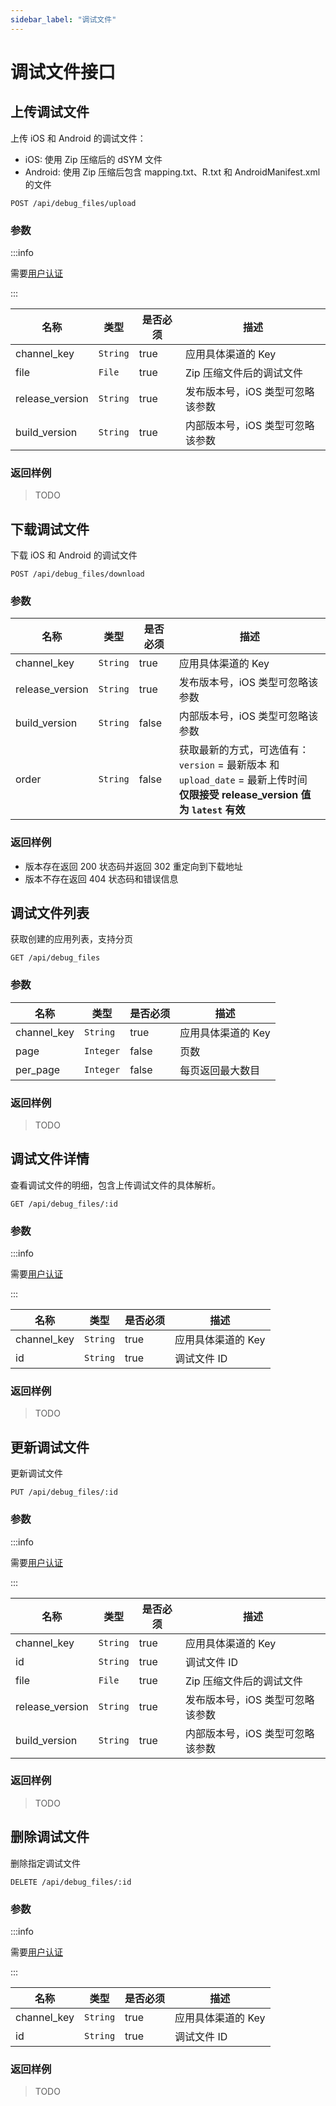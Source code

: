 ```yaml
---
sidebar_label: "调试文件"
---
```


# 调试文件接口

## 上传调试文件

上传 iOS 和 Android 的调试文件：

- iOS: 使用 Zip 压缩后的 dSYM 文件
- Android: 使用 Zip 压缩后包含 mapping.txt、R.txt 和 AndroidManifest.xml 的文件

```
POST /api/debug_files/upload
```

### 参数

:::info

需要[用户认证](/docs/developer-guide/api#authentication)

:::

| 名称 | 类型 | 是否必须 | 描述 |
|---|---|---|---|
| channel_key | `String` | true | 应用具体渠道的 Key |
| file | `File` | true | Zip 压缩文件后的调试文件 |
| release_version | `String` | true | 发布版本号，iOS 类型可忽略该参数 |
| build_version | `String` | true | 内部版本号，iOS 类型可忽略该参数 |

### 返回样例

> TODO

## 下载调试文件

下载 iOS 和 Android 的调试文件

```
POST /api/debug_files/download
```

### 参数

| 名称 | 类型 | 是否必须 | 描述 |
|---|---|---|---|
| channel_key | `String` | true | 应用具体渠道的 Key |
| release_version | `String` | true | 发布版本号，iOS 类型可忽略该参数 |
| build_version | `String` | false | 内部版本号，iOS 类型可忽略该参数 |
| order | `String` | false | 获取最新的方式，可选值有：<br />`version` = 最新版本 和 `upload_date` = 最新上传时间<br />**仅限接受 release_version 值为 `latest` 有效** |

### 返回样例

- 版本存在返回 200 状态码并返回 302 重定向到下载地址
- 版本不存在返回 404 状态码和错误信息

## 调试文件列表

获取创建的应用列表，支持分页

```
GET /api/debug_files
```

### 参数

| 名称 | 类型 | 是否必须 | 描述 |
|---|---|---|---|
| channel_key | `String` | true | 应用具体渠道的 Key |
| page | `Integer` | false | 页数 |
| per_page | `Integer` | false | 每页返回最大数目 |

### 返回样例

> TODO

## 调试文件详情

查看调试文件的明细，包含上传调试文件的具体解析。

```
GET /api/debug_files/:id
```

### 参数

:::info

需要[用户认证](/docs/developer-guide/api#authentication)

:::

| 名称 | 类型 | 是否必须 | 描述 |
|---|---|---|---|
| channel_key | `String` | true | 应用具体渠道的 Key |
| id | `String` | true | 调试文件 ID |

### 返回样例

> TODO

## 更新调试文件

更新调试文件

```
PUT /api/debug_files/:id
```

### 参数

:::info

需要[用户认证](/docs/developer-guide/api#authentication)

:::

| 名称 | 类型 | 是否必须 | 描述 |
|---|---|---|---|
| channel_key | `String` | true | 应用具体渠道的 Key |
| id | `String` | true | 调试文件 ID |
| file | `File` | true | Zip 压缩文件后的调试文件 |
| release_version | `String` | true | 发布版本号，iOS 类型可忽略该参数 |
| build_version | `String` | true | 内部版本号，iOS 类型可忽略该参数 |

### 返回样例

> TODO

## 删除调试文件

删除指定调试文件

```
DELETE /api/debug_files/:id
```
### 参数

:::info

需要[用户认证](/docs/developer-guide/api#authentication)

:::

| 名称 | 类型 | 是否必须 | 描述 |
|---|---|---|---|
| channel_key | `String` | true | 应用具体渠道的 Key |
| id | `String` | true | 调试文件 ID |

### 返回样例

> TODO
